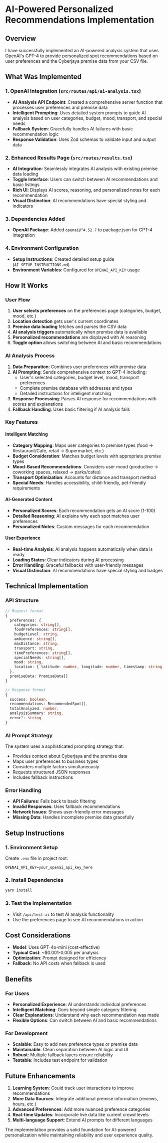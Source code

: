 # AI-Powered Personalized Recommendations Implementation

## Overview

I have successfully implemented an AI-powered analysis system that uses OpenAI's GPT-4 to provide personalized spot recommendations based on user preferences and the Cyberjaya premise data from your CSV file.

## What Was Implemented

### 1. OpenAI Integration (`src/routes/api/ai-analysis.tsx`)
- **AI Analysis API Endpoint**: Created a comprehensive server function that processes user preferences and premise data
- **Intelligent Prompting**: Uses detailed system prompts to guide AI analysis based on user categories, budget, mood, transport, and special needs
- **Fallback System**: Gracefully handles AI failures with basic recommendation logic
- **Response Validation**: Uses Zod schemas to validate input and output data

### 2. Enhanced Results Page (`src/routes/results.tsx`)
- **AI Integration**: Seamlessly integrates AI analysis with existing premise data loading
- **Toggle Interface**: Users can switch between AI recommendations and basic listings
- **Rich UI**: Displays AI scores, reasoning, and personalized notes for each recommendation
- **Visual Distinction**: AI recommendations have special styling and indicators

### 3. Dependencies Added
- **OpenAI Package**: Added `openai@^4.52.7` to package.json for GPT-4 integration

### 4. Environment Configuration
- **Setup Instructions**: Created detailed setup guide (`AI_SETUP_INSTRUCTIONS.md`)
- **Environment Variables**: Configured for `OPENAI_API_KEY` usage

## How It Works

### User Flow
1. **User selects preferences** on the preferences page (categories, budget, mood, etc.)
2. **Location detection** gets user's current coordinates
3. **Premise data loading** fetches and parses the CSV data
4. **AI analysis triggers** automatically when premise data is available
5. **Personalized recommendations** are displayed with AI reasoning
6. **Toggle option** allows switching between AI and basic recommendations

### AI Analysis Process
1. **Data Preparation**: Combines user preferences with premise data
2. **AI Prompting**: Sends comprehensive context to GPT-4 including:
   - User's selected categories, budget level, mood, transport preferences
   - Complete premise database with addresses and types
   - Detailed instructions for intelligent matching
3. **Response Processing**: Parses AI response for recommendations with scores and explanations
4. **Fallback Handling**: Uses basic filtering if AI analysis fails

### Key Features

#### Intelligent Matching
- **Category Mapping**: Maps user categories to premise types (food → Restaurant/Cafe, retail → Supermarket, etc.)
- **Budget Consideration**: Matches budget levels with appropriate premise types
- **Mood-Based Recommendations**: Considers user mood (productive → coworking spaces, relaxed → parks/cafes)
- **Transport Optimization**: Accounts for distance and transport method
- **Special Needs**: Handles accessibility, child-friendly, pet-friendly requirements

#### AI-Generated Content
- **Personalized Scores**: Each recommendation gets an AI score (1-100)
- **Detailed Reasoning**: AI explains why each spot matches user preferences
- **Personalized Notes**: Custom messages for each recommendation

#### User Experience
- **Real-time Analysis**: AI analysis happens automatically when data is ready
- **Loading States**: Clear indicators during AI processing
- **Error Handling**: Graceful fallbacks with user-friendly messages
- **Visual Distinction**: AI recommendations have special styling and badges

## Technical Implementation

### API Structure
```typescript
// Request format
{
  preferences: {
    categories: string[],
    foodPreferences: string[],
    budgetLevel: string,
    ambience: string[],
    maxDistance: string,
    transport: string,
    timePreferences: string[],
    specialNeeds: string[],
    mood: string,
    location: { latitude: number, longitude: number, timestamp: string }
  },
  premiseData: PremiseData[]
}

// Response format
{
  success: boolean,
  recommendations: RecommendedSpot[],
  totalAnalyzed: number,
  analysisSummary: string,
  error?: string
}
```

### AI Prompt Strategy
The system uses a sophisticated prompting strategy that:
- Provides context about Cyberjaya and the premise data
- Maps user preferences to business types
- Considers multiple factors simultaneously
- Requests structured JSON responses
- Includes fallback instructions

### Error Handling
- **API Failures**: Falls back to basic filtering
- **Invalid Responses**: Uses fallback recommendations
- **Network Issues**: Shows user-friendly error messages
- **Missing Data**: Handles incomplete premise data gracefully

## Setup Instructions

### 1. Environment Setup
Create `.env` file in project root:
```env
OPENAI_API_KEY=your_openai_api_key_here
```

### 2. Install Dependencies
```bash
yarn install
```

### 3. Test the Implementation
- Visit `/api/test-ai` to test AI analysis functionality
- Use the preferences page to see AI recommendations in action

## Cost Considerations

- **Model**: Uses GPT-4o-mini (cost-effective)
- **Typical Cost**: ~$0.001-0.005 per analysis
- **Optimization**: Prompt designed for efficiency
- **Fallback**: No API costs when fallback is used

## Benefits

### For Users
- **Personalized Experience**: AI understands individual preferences
- **Intelligent Matching**: Goes beyond simple category filtering
- **Clear Explanations**: Understand why each recommendation was made
- **Flexible Options**: Can switch between AI and basic recommendations

### For Development
- **Scalable**: Easy to add new preference types or premise data
- **Maintainable**: Clean separation between AI logic and UI
- **Robust**: Multiple fallback layers ensure reliability
- **Testable**: Includes test endpoint for validation

## Future Enhancements

1. **Learning System**: Could track user interactions to improve recommendations
2. **More Data Sources**: Integrate additional premise information (reviews, hours, etc.)
3. **Advanced Preferences**: Add more nuanced preference categories
4. **Real-time Updates**: Incorporate live data like current crowd levels
5. **Multi-language Support**: Extend AI prompts for different languages

The implementation provides a solid foundation for AI-powered personalization while maintaining reliability and user experience quality.
